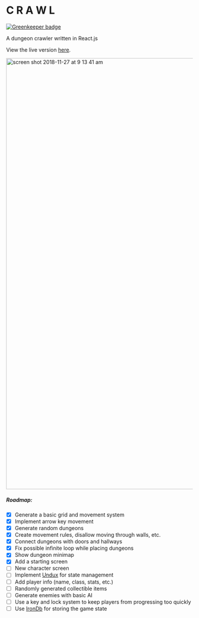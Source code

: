 # C R A W L

[![Greenkeeper badge](https://badges.greenkeeper.io/ztoben/crawl.svg)](https://greenkeeper.io/)

A dungeon crawler written in React.js

View the live version [here](http://ztoben-crawl.surge.sh/).

<img width="1162" alt="screen shot 2018-11-27 at 9 13 41 am" src="https://user-images.githubusercontent.com/4007345/49091127-cb65f000-f224-11e8-912d-72b7681b0e15.png">

##### Roadmap:

- [x] Generate a basic grid and movement system
- [x] Implement arrow key movement
- [x] Generate random dungeons
- [x] Create movement rules, disallow moving through walls, etc.
- [x] Connect dungeons with doors and hallways
- [x] Fix possible infinite loop while placing dungeons
- [x] Show dungeon minimap
- [x] Add a starting screen
- [ ] New character screen
- [ ] Implement [Undux](https://github.com/bcherny/undux) for state management
- [ ] Add player info (name, class, stats, etc.)
- [ ] Randomly generated collectible items
- [ ] Generate enemies with basic AI
- [ ] Use a key and lock system to keep players from progressing too quickly
- [ ] Use [IronDb](https://github.com/gruns/irondb) for storing the game state
